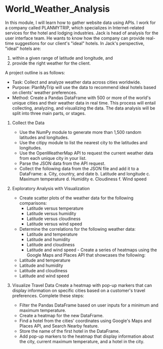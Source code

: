 # World_Weather_Analysis
In this module, I will learn how to gather website data using APIs.  I work for a company called PLANMYTRIP, which specializes in Internet-related services for the hotel and lodging industries.  Jack is head of analysis for the user interface team.  He wants to know how the company can provide real-time suggestions for our client's "ideal" hotels.  In Jack's perspective, "ideal" hotels are:  
1.  within a given range of latitude and longitude, and
2.  provide the right weather for the client.  

A project outline is as follows:  
  * Task: Collect and analyze weather data across cities worldwide.
  * Purpose: PlanMyTrip will use the data to recommend ideal hotels based on clients' weather preferences.
  * Method: Create a Pandas DataFrame with 500 or more of the world's unique cities and their weather data in real time. This process will entail       collecting, analyzing, and visualizing the data.
The data analysis will be split into three main parts, or stages.

  1.  Collect the Data
      * Use the NumPy module to generate more than 1,500 random latitudes and longitudes.
      * Use the citipy module to list the nearest city to the latitudes and longitudes.
      * Use the OpenWeatherMap API to request the current weather data from each unique city in your list.
      * Parse the JSON data from the API request.
      * Collect the following data from the JSON file and add it to a DataFrame:
          a.  City, country, and date
          b.  Latitude and longitude
          c.  Maximum temperature
          d.  Humidity
          e.  Cloudiness
          f.  Wind speed
         
  2. Exploratory Analysis with Visualization
     -  Create scatter plots of the weather data for the following comparisons:
        - Latitude versus temperature
        - Latitude versus humidity
        - Latitude versus cloudiness
        - Latitude versus wind speed
     -  Determine the correlations for the following weather data:
        - Latitude and temperature
        - Latitude and humidity
        - Latitude and cloudiness
        - Latitude and wind speed
    - Create a series of heatmaps using the Google Maps and Places API that showcases the following:
      - Latitude and temperature
      - Latitude and humidity
      - Latitude and cloudiness
      - Latitude and wind speed
  3.  Visualize Travel Data
      Create a heatmap with pop-up markers that can display information on specific cities based on a customer's travel preferences. Complete these       steps:
      - Filter the Pandas DataFrame based on user inputs for a minimum and maximum temperature.
      - Create a heatmap for the new DataFrame.
      - Find a hotel from the cities' coordinates using Google's Maps and Places API, and Search Nearby feature.
      - Store the name of the first hotel in the DataFrame.
      - Add pop-up markers to the heatmap that display information about the city, current maximum temperature, and a hotel in the city.
